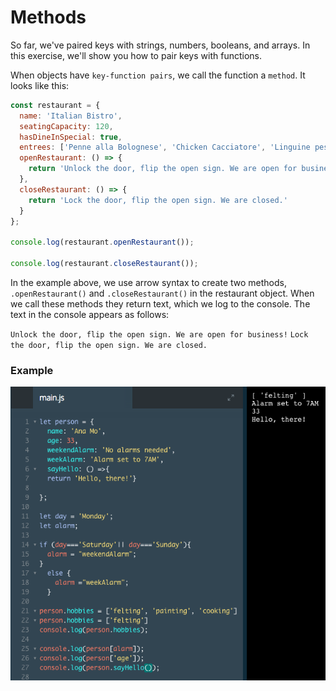 # Methods

So far, we've paired keys with strings, numbers, booleans, and arrays. In this exercise, we'll show you how to pair keys with functions.

When objects have `key-function pairs`, we call the function a `method`. It looks like this:

```js
const restaurant = {
  name: 'Italian Bistro',
  seatingCapacity: 120,
  hasDineInSpecial: true,
  entrees: ['Penne alla Bolognese', 'Chicken Cacciatore', 'Linguine pesto'],
  openRestaurant: () => {
    return 'Unlock the door, flip the open sign. We are open for business!';
  },
  closeRestaurant: () => {
    return 'Lock the door, flip the open sign. We are closed.'
  }
};

console.log(restaurant.openRestaurant());

console.log(restaurant.closeRestaurant());
```
In the example above, we use arrow syntax to create two methods, `.openRestaurant()` and `.closeRestaurant()` in the restaurant object. When we call these methods they return text, which we log to the console. The text in the console appears as follows:

`Unlock the door, flip the open sign. We are open for business!`
`Lock the door, flip the open sign. We are closed.`

### Example

![methods-example](../methods-example.png)

